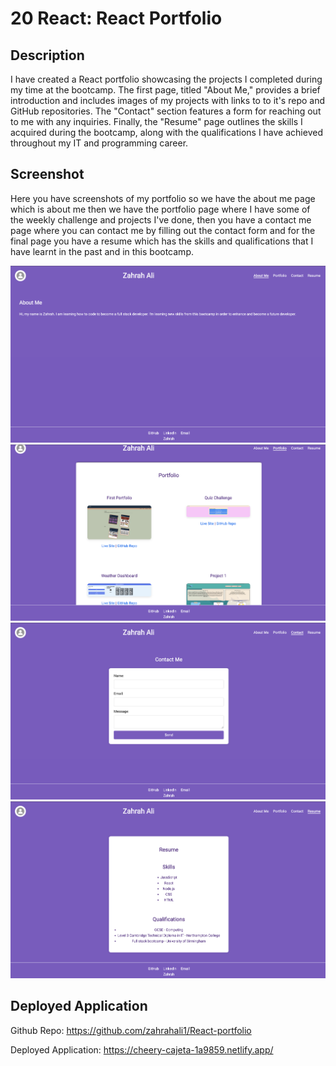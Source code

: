 # 20 React: React Portfolio

## Description

 I have created a React portfolio showcasing the projects I completed during my time at the bootcamp. The first page, titled "About Me," provides a brief introduction and includes images of my projects with links to to it's repo and GitHub repositories. The "Contact" section features a form for reaching out to me with any inquiries. Finally, the "Resume" page outlines the skills I acquired during the bootcamp, along with the qualifications I have achieved throughout my IT and programming career.



## Screenshot
Here you have screenshots of my portfolio so we have the about me page which is about me then we have the portfolio page where I have some of the weekly challenge and projects I've done, then you have a contact me page where you can contact me by filling out the contact form and for the final page you have a resume which has the skills and qualifications that I have learnt in the past and in this bootcamp.  

![About Me](https://github.com/zahrahali1/React-portfolio/raw/main/public/images/Aboutme.png)
![Portfolio](https://github.com/zahrahali1/React-portfolio/raw/main/public/images/Portfolio.png)
![Contact Me](https://github.com/zahrahali1/React-portfolio/raw/main/public/images/Contactme.png)
![Resume](https://github.com/zahrahali1/React-portfolio/raw/main/public/images/Resume.png)

## Deployed Application

Github Repo:
https://github.com/zahrahali1/React-portfolio

Deployed Application:
https://cheery-cajeta-1a9859.netlify.app/

